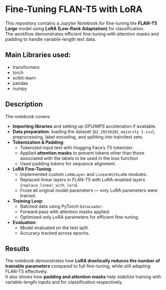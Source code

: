 # Fine-Tuning FLAN-T5 with LoRA

This repository contains a Jupyter Notebook for fine-tuning the **FLAN-T5 Large** model using **LoRA (Low-Rank Adaptation)** for classification.  
The workflow demonstrates efficient fine-tuning with attention masks and padding to handle variable-length text data.


## Main Libraries used:
  - transformers
  - torch
  - scikit-learn
  - pandas
  - numpy

## Description

The notebook covers:
- **Importing libraries** and setting up GPU/MPS acceleration if available.  
- **Data preparation**: loading the dataset (`Q2_20230202_majority 1.csv`), preprocessing, label encoding, and splitting into train/test sets.  
- **Tokenization & Padding**:  
  - Tokenized input text with Hugging Face’s T5 tokenizer.  
  - Applied **attention masks** to prevent tokens other than those associated with the labels to be used in the loss function 
  - Used padding tokens for sequence alignment.  
- **LoRA Fine-Tuning**:  
  - Implemented custom `LoRALayer` and `LinearWithLoRA` modules.  
  - Replaced linear layers in FLAN-T5 with LoRA-enabled layers (`replace_linear_with_lora`).  
  - Froze all original model parameters — only LoRA parameters were trained.  
- **Training Loop**:  
  - Batched data using PyTorch `DataLoader`.  
  - Forward pass with attention masks applied.  
  - Optimized only LoRA parameters for efficient fine-tuning.  
- **Evaluation**:  
  - Model evaluated on the test split.  
  - Accuracy tracked across epochs.  

## Results

The notebook demonstrates how **LoRA drastically reduces the number of trainable parameters** compared to full fine-tuning, while still adapting FLAN-T5 effectively.  
It also shows how **padding and attention masks** help stabilize training with variable-length inputs and for classification respectively.






